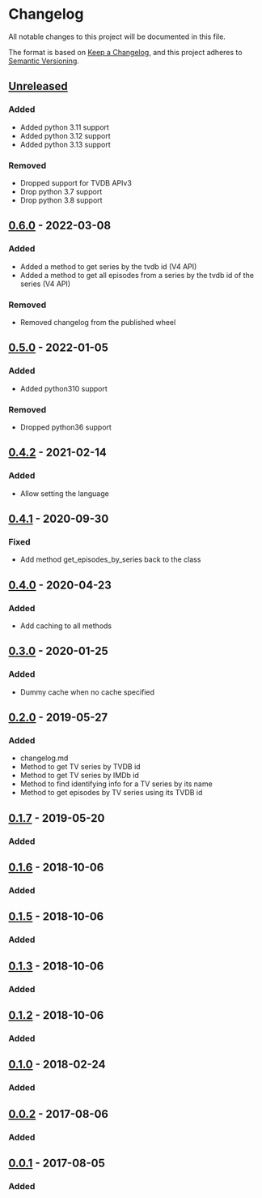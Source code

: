 # Changelog

All notable changes to this project will be documented in this file.

The format is based on [Keep a Changelog], and this project adheres to [Semantic Versioning].

## [Unreleased]

### Added

-   Added python 3.11 support
-   Added python 3.12 support
-   Added python 3.13 support

### Removed

-   Dropped support for TVDB APIv3
-   Drop python 3.7 support
-   Drop python 3.8 support

## [0.6.0] - 2022-03-08

### Added

-   Added a method to get series by the tvdb id (V4 API)
-   Added a method to get all episodes from a series by the tvdb id of
    the series (V4 API)

### Removed

-   Removed changelog from the published wheel

## [0.5.0] - 2022-01-05

### Added

-   Added python310 support

### Removed

-   Dropped python36 support

## [0.4.2] - 2021-02-14

### Added

-   Allow setting the language

## [0.4.1] - 2020-09-30

### Fixed

-   Add method get_episodes_by_series back to the class

## [0.4.0] - 2020-04-23

### Added

-   Add caching to all methods

## [0.3.0] - 2020-01-25

### Added

-   Dummy cache when no cache specified

## [0.2.0] - 2019-05-27

### Added

-   changelog.md
-   Method to get TV series by TVDB id
-   Method to get TV series by IMDb id
-   Method to find identifying info for a TV series by its name
-   Method to get episodes by TV series using its TVDB id

## [0.1.7] - 2019-05-20

### Added

## [0.1.6] - 2018-10-06

### Added

## [0.1.5] - 2018-10-06

### Added

## [0.1.3] - 2018-10-06

### Added

## [0.1.2] - 2018-10-06

### Added

## [0.1.0] - 2018-02-24

### Added

## [0.0.2] - 2017-08-06

### Added

## [0.0.1] - 2017-08-05

### Added

[Keep a Changelog]: https://keepachangelog.com/en/1.0.0/
[Semantic Versioning]: https://semver.org/spec/v2.0.0.html
[Unreleased]: https://github.com/spapanik/tvdb_api_client/compare/v0.6.0...master
[0.6.0]: https://github.com/spapanik/tvdb_api_client/compare/v0.5.0...v0.6.0
[0.5.0]: https://github.com/spapanik/tvdb_api_client/compare/v0.4.2...v0.5.0
[0.4.2]: https://github.com/spapanik/tvdb_api_client/compare/v0.4.1...v0.4.2
[0.4.1]: https://github.com/spapanik/tvdb_api_client/compare/v0.4.0...v0.4.1
[0.4.0]: https://github.com/spapanik/tvdb_api_client/compare/v0.3.0...v0.4.0
[0.3.0]: https://github.com/spapanik/tvdb_api_client/compare/v0.2.0...v0.3.0
[0.2.0]: https://github.com/spapanik/tvdb_api_client/compare/v0.1.7...v0.2.0
[0.1.7]: https://github.com/spapanik/tvdb_api_client/compare/v0.1.6...v0.1.7
[0.1.6]: https://github.com/spapanik/tvdb_api_client/compare/v0.1.5...v0.1.6
[0.1.5]: https://github.com/spapanik/tvdb_api_client/compare/v0.1.3...v0.1.5
[0.1.3]: https://github.com/spapanik/tvdb_api_client/compare/v0.1.2...v0.1.3
[0.1.2]: https://github.com/spapanik/tvdb_api_client/compare/v0.1.0...v0.1.2
[0.1.0]: https://github.com/spapanik/tvdb_api_client/compare/v0.0.2...v0.1.0
[0.0.2]: https://github.com/spapanik/tvdb_api_client/compare/v0.0.1...v0.0.2
[0.0.1]: https://github.com/spapanik/tvdb_api_client/releases/tag/v0.0.1
